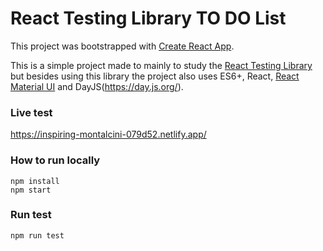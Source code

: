 # React Testing Library TO DO List

This project was bootstrapped with [Create React App](https://github.com/facebook/create-react-app).

This is a simple project made to mainly to study the [React Testing Library](https://testing-library.com/) but besides using this library the project also uses ES6+, React, [React Material UI](https://material-ui.com/) and DayJS(https://day.js.org/).

### Live test

https://inspiring-montalcini-079d52.netlify.app/

### How to run locally

    npm install
    npm start

### Run test

    npm run test

